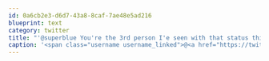 ```yaml
---
id: 0a6cb2e3-d6d7-43a8-8caf-7ae48e5ad216
blueprint: text
category: twitter
title: "'@superblue You're the 3rd person I'e seen with that status this xmas.  Sounds like emerg is busy this year"
caption: '<span class="username username_linked">@<a href="https://twitter.com/superblue" title="Sarah (Blue) Lang">superblue</a></span> You''re the 3rd person I''e seen with that status this xmas.  Sounds like emerg is busy this year'
---
```

